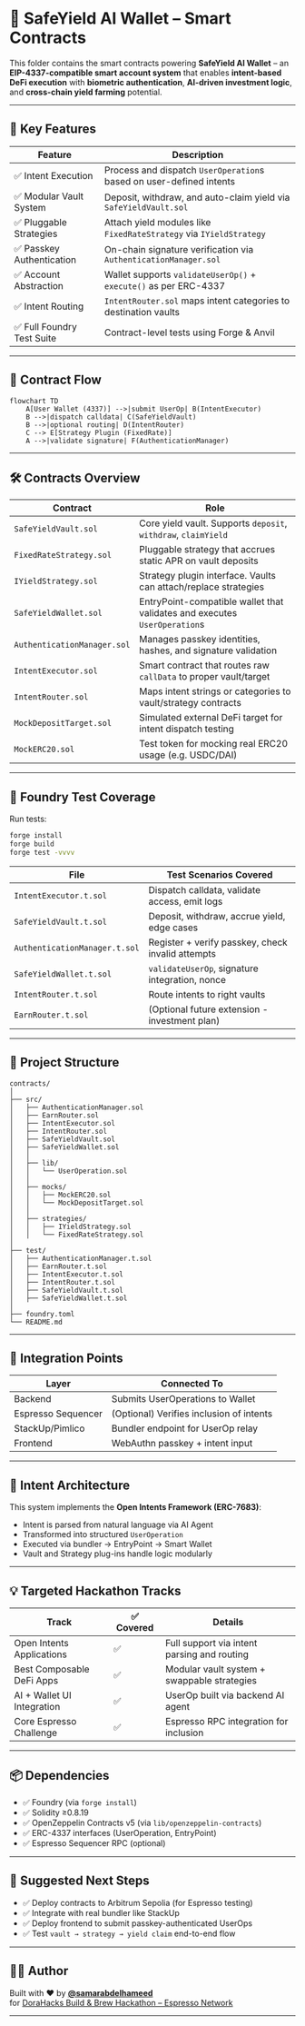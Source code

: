 # 🧠 SafeYield AI Wallet – Smart Contracts

This folder contains the smart contracts powering **SafeYield AI Wallet** – an **EIP-4337-compatible smart account system** that enables **intent-based DeFi execution** with **biometric authentication**, **AI-driven investment logic**, and **cross-chain yield farming** potential.

---

## 🎯 Key Features

| Feature                    | Description                                                         |
| -------------------------- | ------------------------------------------------------------------- |
| ✅ Intent Execution        | Process and dispatch `UserOperation`s based on user-defined intents |
| ✅ Modular Vault System    | Deposit, withdraw, and auto-claim yield via `SafeYieldVault.sol`    |
| ✅ Pluggable Strategies    | Attach yield modules like `FixedRateStrategy` via `IYieldStrategy`  |
| ✅ Passkey Authentication  | On-chain signature verification via `AuthenticationManager.sol`     |
| ✅ Account Abstraction     | Wallet supports `validateUserOp()` + `execute()` as per ERC-4337    |
| ✅ Intent Routing          | `IntentRouter.sol` maps intent categories to destination vaults     |
| ✅ Full Foundry Test Suite | Contract-level tests using Forge & Anvil                            |

---

## 🧩 Contract Flow

```mermaid
flowchart TD
    A[User Wallet (4337)] -->|submit UserOp| B(IntentExecutor)
    B -->|dispatch calldata| C(SafeYieldVault)
    B -->|optional routing| D(IntentRouter)
    C --> E[Strategy Plugin (FixedRate)]
    A -->|validate signature| F(AuthenticationManager)
```

---

## 🛠️ Contracts Overview

| Contract                    | Role                                                                      |
| --------------------------- | ------------------------------------------------------------------------- |
| `SafeYieldVault.sol`        | Core yield vault. Supports `deposit`, `withdraw`, `claimYield`            |
| `FixedRateStrategy.sol`     | Pluggable strategy that accrues static APR on vault deposits              |
| `IYieldStrategy.sol`        | Strategy plugin interface. Vaults can attach/replace strategies           |
| `SafeYieldWallet.sol`       | EntryPoint-compatible wallet that validates and executes `UserOperation`s |
| `AuthenticationManager.sol` | Manages passkey identities, hashes, and signature validation              |
| `IntentExecutor.sol`        | Smart contract that routes raw `callData` to proper vault/target          |
| `IntentRouter.sol`          | Maps intent strings or categories to vault/strategy contracts             |
| `MockDepositTarget.sol`     | Simulated external DeFi target for intent dispatch testing                |
| `MockERC20.sol`             | Test token for mocking real ERC20 usage (e.g. USDC/DAI)                   |

---

## 🧪 Foundry Test Coverage

Run tests:

```bash
forge install
forge build
forge test -vvvv
```

| File                          | Test Scenarios Covered                            |
| ----------------------------- | ------------------------------------------------- |
| `IntentExecutor.t.sol`        | Dispatch calldata, validate access, emit logs     |
| `SafeYieldVault.t.sol`        | Deposit, withdraw, accrue yield, edge cases       |
| `AuthenticationManager.t.sol` | Register + verify passkey, check invalid attempts |
| `SafeYieldWallet.t.sol`       | `validateUserOp`, signature integration, nonce    |
| `IntentRouter.t.sol`          | Route intents to right vaults                     |
| `EarnRouter.t.sol`            | (Optional future extension - investment plan)     |

---

## 📁 Project Structure

```
contracts/
│
├── src/
│   ├── AuthenticationManager.sol
│   ├── EarnRouter.sol
│   ├── IntentExecutor.sol
│   ├── IntentRouter.sol
│   ├── SafeYieldVault.sol
│   ├── SafeYieldWallet.sol
│   │
│   ├── lib/
│   │   └── UserOperation.sol
│   │
│   ├── mocks/
│   │   ├── MockERC20.sol
│   │   └── MockDepositTarget.sol
│   │
│   ├── strategies/
│   │   ├── IYieldStrategy.sol
│   │   └── FixedRateStrategy.sol
│
├── test/
│   ├── AuthenticationManager.t.sol
│   ├── EarnRouter.t.sol
│   ├── IntentExecutor.t.sol
│   ├── IntentRouter.t.sol
│   ├── SafeYieldVault.t.sol
│   ├── SafeYieldWallet.t.sol
│
├── foundry.toml
└── README.md
```

---

## 🔌 Integration Points

| Layer              | Connected To                             |
| ------------------ | ---------------------------------------- |
| Backend            | Submits UserOperations to Wallet         |
| Espresso Sequencer | (Optional) Verifies inclusion of intents |
| StackUp/Pimlico    | Bundler endpoint for UserOp relay        |
| Frontend           | WebAuthn passkey + intent input          |

---

## 🧠 Intent Architecture

This system implements the **Open Intents Framework (ERC-7683)**:

- Intent is parsed from natural language via AI Agent
- Transformed into structured `UserOperation`
- Executed via bundler → EntryPoint → Smart Wallet
- Vault and Strategy plug-ins handle logic modularly

---

## 💡 Targeted Hackathon Tracks

| Track                      | ✅ Covered | Details                                     |
| -------------------------- | ---------- | ------------------------------------------- |
| Open Intents Applications  | ✅         | Full support via intent parsing and routing |
| Best Composable DeFi Apps  | ✅         | Modular vault system + swappable strategies |
| AI + Wallet UI Integration | ✅         | UserOp built via backend AI agent           |
| Core Espresso Challenge    | ✅         | Espresso RPC integration for inclusion      |

---

## 📦 Dependencies

- ✅ Foundry (via `forge install`)
- ✅ Solidity ≥0.8.19
- ✅ OpenZeppelin Contracts v5 (via `lib/openzeppelin-contracts`)
- ✅ ERC-4337 interfaces (UserOperation, EntryPoint)
- ✅ Espresso Sequencer RPC (optional)

---

## 📢 Suggested Next Steps

- ✅ Deploy contracts to Arbitrum Sepolia (for Espresso testing)
- ✅ Integrate with real bundler like StackUp
- ✅ Deploy frontend to submit passkey-authenticated UserOps
- ✅ Test `vault → strategy → yield claim` end-to-end flow

---

## 👩‍💻 Author

Built with ❤️ by **[@samarabdelhameed](https://github.com/samarabdelhameed)**  
for [DoraHacks Build & Brew Hackathon – Espresso Network](https://dorahacks.io/hackathon/build-and-brew)

---
